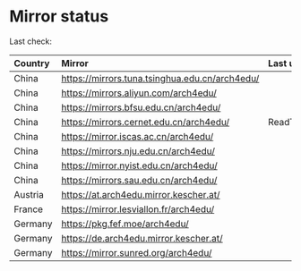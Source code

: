 <script src="./time.js"></script>
# Mirror status
Last check: <script type="text/javascript">localize(1747970074.752492);</script>

|Country|Mirror|Last update|
|:------|:-----|:----------|
|China|https://mirrors.tuna.tsinghua.edu.cn/arch4edu/|<script type="text/javascript">localize(1747939519);</script>|
|China|https://mirrors.aliyun.com/arch4edu/|<script type="text/javascript">localize(1747939519);</script>|
|China|https://mirrors.bfsu.edu.cn/arch4edu/|<script type="text/javascript">localize(1747939519);</script>|
|China|https://mirrors.cernet.edu.cn/arch4edu/|ReadTimeout|
|China|https://mirror.iscas.ac.cn/arch4edu/|<script type="text/javascript">localize(1747939519);</script>|
|China|https://mirrors.nju.edu.cn/arch4edu/|<script type="text/javascript">localize(1747896331);</script>|
|China|https://mirror.nyist.edu.cn/arch4edu/|<script type="text/javascript">localize(1747896331);</script>|
|China|https://mirrors.sau.edu.cn/arch4edu/|<script type="text/javascript">localize(1731653531);</script>|
|Austria|https://at.arch4edu.mirror.kescher.at/|<script type="text/javascript">localize(1747939519);</script>|
|France|https://mirror.lesviallon.fr/arch4edu/|<script type="text/javascript">localize(1747939519);</script>|
|Germany|https://pkg.fef.moe/arch4edu/|<script type="text/javascript">localize(1747939519);</script>|
|Germany|https://de.arch4edu.mirror.kescher.at/|<script type="text/javascript">localize(1747939519);</script>|
|Germany|https://mirror.sunred.org/arch4edu/|<script type="text/javascript">localize(1747939519);</script>|

<script src="./tablefilter/tablefilter.js"></script>
<script src="./table.js"></script>